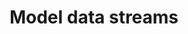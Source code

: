 ---
title: 'Model data streams'
description: In data-oriented programming, efficient handling and processing of large amounts of data is vital. Ballerina's built-in stream type enables developers to process data on-demand, apply transformations, filters, and aggregations, and facilitates seamless integration with other data processing operations.
url: https://github.com/ballerina-guides/integration-samples/blob/main/data-oriented-programming/model-data-streams/main.bal
---